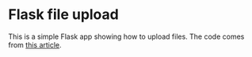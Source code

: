 # Flask file upload

This is a simple Flask app showing how to upload files. The code comes from [this article](https://blog.miguelgrinberg.com/post/handling-file-uploads-with-flask).

